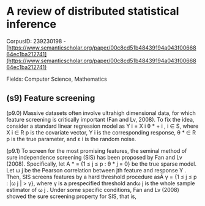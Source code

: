 # A review of distributed statistical inference

CorpusID: 239230198 - [https://www.semanticscholar.org/paper/00c8cd51b48439194a043f0066864ec1ba212741](https://www.semanticscholar.org/paper/00c8cd51b48439194a043f0066864ec1ba212741)

Fields: Computer Science, Mathematics

## (s9) Feature screening
(p9.0) Massive datasets often involve ultrahigh dimensional data, for which feature screening is critically important (Fan and Lv, 2008). To fix the idea, consider a standard linear regression model as Y i = X i θ * + i , i ∈ S, where X i ∈ R p is the covariate vector, Y i is the corresponding response, θ * ∈ R p is the true parameter, and ε i is the random noise.

(p9.1) To screen for the most promising features, the seminal method of sure independence screening (SIS) has been proposed by Fan and Lv (2008). Specifically, let A * = {1 ≤ j ≤ p : θ * j = 0} be the true sparse model. Let ω j be the Pearson correlation between jth feature and response Y . Then, SIS screens features by a hard threshold procedure asÂ γ = {1 ≤ j ≤ p : |ω j | > γ}, where γ is a prespecified threshold andω j is the whole sample estimator of ω j . Under some specific conditions, Fan and Lv (2008) showed the sure screening property for SIS, that is,
